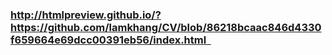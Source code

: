 ### http://htmlpreview.github.io/?https://github.com/lamkhang/CV/blob/86218bcaac846d4330f659664e69dcc00391eb56/index.html  
